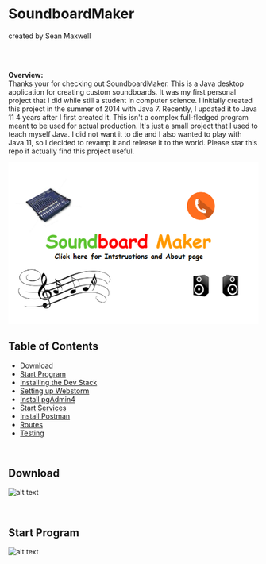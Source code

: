 # SoundboardMaker

created by Sean Maxwell

<br>
<br>

**Overview:**
<br>
Thanks your for checking out SoundboardMaker. This is a Java desktop application for creating custom soundboards. It was 
my first personal project that I did while still a student in computer science. I initially created this project in the 
summer of 2014 with Java 7. Recently, I updated it to Java 11 4 years after I first created it. This isn't a complex 
full-fledged program meant to be used for actual production. It's just a small project that I used to teach myself Java.
I did not want it to die and I also wanted to play with Java 11, so I decided to revamp it and release it to the world.
Please star this repo if actually find this project useful. 



![alt text](Images/title.png)





## Table of Contents

* [Download](#download)
* [Start Program](#start-program)
* [Installing the Dev Stack](#installing-dev-stack)
* [Setting up Webstorm](#setting-up-webstorm)
* [Install pgAdmin4](#install-pgAdmin4)
* [Start Services](#start-services)
* [Install Postman](#install-postman)
* [Routes](#routes)
* [Testing](#testing)

<br>




## <a name="download"></a> Download

![alt text](architecture.png)

<br/>


## <a name="start-program"></a> Start Program

![alt text](architecture.png)
    

